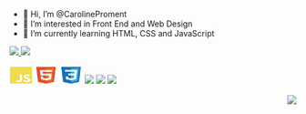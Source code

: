 - 👋 Hi, I’m @CarolineProment
- 👀 I’m interested in Front End and Web Design
- 🌱 I’m currently learning HTML, CSS and JavaScript
<div>
  <a href="https://github.com/anuraghazra/github-readme-stats">
    <img width="49%" src="https://github-readme-stats.vercel.app/api?username=CarolineProment&theme=nightowl&show_icons=true&hide_border=true&include_all_commits=true&count_private=true">
  </a>
  <a href="https://github.com/anuraghazra/convoychat">
    <img width="49%" src="https://github-readme-stats.vercel.app/api/top-langs/?username=CarolineProment&theme=nightowl&layout=compact&hide_border=true">
  </a>
</div><br>
<div style="display: inline_block">
  <img height="30" width="40" src="https://raw.githubusercontent.com/devicons/devicon/master/icons/javascript/javascript-plain.svg">
  <img height="30" width="40" src="https://raw.githubusercontent.com/devicons/devicon/master/icons/html5/html5-original.svg">
  <img height="30" width="40" src="https://raw.githubusercontent.com/devicons/devicon/master/icons/css3/css3-original.svg">
  <a href="mailto:caroline.proment@gmail.com" target="_blank"><img src="https://img.shields.io/badge/-Gmail-%23333?style=for-the-badge&logo=gmail&logoColor=white" target="_blank"></a>
  <a href="https://www.linkedin.com/in/caroline-oliveira-proment-120573207/" target="_blank"><img src="https://img.shields.io/badge/-LinkedIn-%230077B5?style=for-the-badge&logo=linkedin&logoColor=white" target="_blank"></a>
  <a href="https://codepen.io/carolineproment" target="_blank"><img src="https://img.shields.io/badge/-CodePen-%230077B5?style=for-the-badge&logo=codepen&logoColor=white" target="_blank"></a>
</div>
<br>
<img align="right" height="150" src="https://media.discordapp.net/attachments/956914374742782034/956916139567505448/Webp.net-gifmaker.gif?width=413&height=413">
